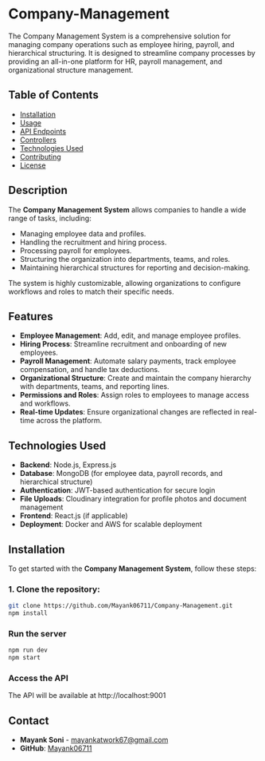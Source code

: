 # Company-Management
The Company Management System is a comprehensive solution for managing company operations such as employee hiring, payroll, and hierarchical structuring. It is designed to streamline company processes by providing an all-in-one platform for HR, payroll management, and organizational structure management.
## Table of Contents
- [Installation](#installation)
- [Usage](#usage)
- [API Endpoints](#api-endpoints)
- [Controllers](#controllers)
- [Technologies Used](#technologies-used)
- [Contributing](#contributing)
- [License](#license)
## Description

The **Company Management System** allows companies to handle a wide range of tasks, including:

- Managing employee data and profiles.
- Handling the recruitment and hiring process.
- Processing payroll for employees.
- Structuring the organization into departments, teams, and roles.
- Maintaining hierarchical structures for reporting and decision-making.

The system is highly customizable, allowing organizations to configure workflows and roles to match their specific needs.
## Features

- **Employee Management**: Add, edit, and manage employee profiles.
- **Hiring Process**: Streamline recruitment and onboarding of new employees.
- **Payroll Management**: Automate salary payments, track employee compensation, and handle tax deductions.
- **Organizational Structure**: Create and maintain the company hierarchy with departments, teams, and reporting lines.
- **Permissions and Roles**: Assign roles to employees to manage access and workflows.
- **Real-time Updates**: Ensure organizational changes are reflected in real-time across the platform.
## Technologies Used

- **Backend**: Node.js, Express.js
- **Database**: MongoDB (for employee data, payroll records, and hierarchical structure)
- **Authentication**: JWT-based authentication for secure login
- **File Uploads**: Cloudinary integration for profile photos and document management
- **Frontend**: React.js (if applicable)
- **Deployment**: Docker and AWS for scalable deployment
## Installation

To get started with the **Company Management System**, follow these steps:

### 1. Clone the repository:
```bash
git clone https://github.com/Mayank06711/Company-Management.git
npm install
```
### Run the server
```bash
npm run dev
npm start
```
### Access the API
The API will be available at http://localhost:9001
## Contact

- **Mayank Soni** - [mayankatwork67@gmail.com](mailto:mayankatwork67@gmail.com)
- **GitHub**: [Mayank06711](https://github.com/Mayank06711)



